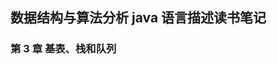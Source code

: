 ## 数据结构与算法分析 java 语言描述读书笔记

### 第 3 章 基表、栈和队列





















































































